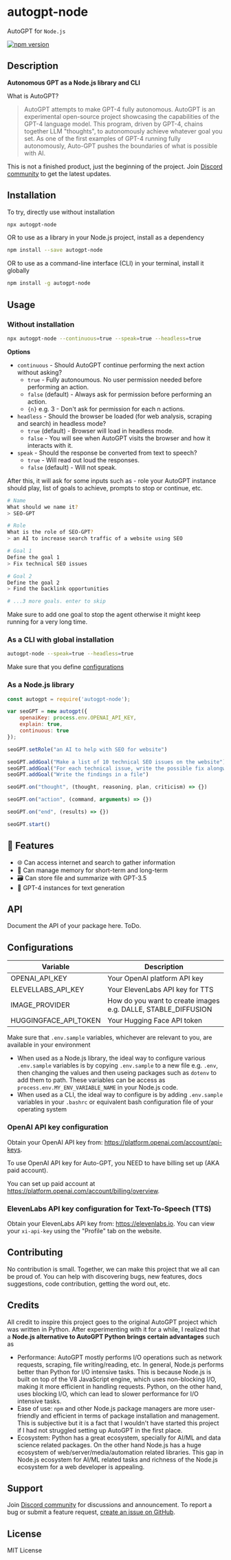 # autogpt-node

AutoGPT for `Node.js`

[![npm version](https://img.shields.io/npm/v/autogpt-node.svg?style=flat)](https://www.npmjs.com/package/autogpt-node)
<!-- [![npm downloads](https://img.shields.io/npm/dm/autogpt-node.svg?style=flat)](https://www.npmjs.com/package/autogpt-node) -->

## Description

**Autonomous GPT as a Node.js library and CLI**

What is AutoGPT?

> AutoGPT attempts to make GPT-4 fully autonomous.
> AutoGPT is an experimental open-source project showcasing the capabilities of the GPT-4 language model. This program, driven by GPT-4, chains together LLM "thoughts", to autonomously achieve whatever goal you set. As one of the first examples of GPT-4 running fully autonomously, Auto-GPT pushes the boundaries of what is possible with AI.

This is not a finished product, just the beginning of the project. Join [Discord community](https://dsc.gg/invide) to get the latest updates.

## Installation

To try, directly use without installation

```bash
npx autogpt-node
```

OR to use as a library in your Node.js project, install as a dependency

```bash
npm install --save autogpt-node
```

OR to use as a command-line interface (CLI) in your terminal, install it globally

```bash
npm install -g autogpt-node
```

## Usage

### Without installation

```bash
npx autogpt-node --continuous=true --speak=true --headless=true
```

**Options**
* `continuous` - Should AutoGPT continue performing the next action without asking?
    * `true` - Fully autonoumous. No user permission needed before performing an action.
    * `false` (default) - Always ask for permission before performing an action.
    * `{n}` e.g. 3 - Don't ask for permission for each n actions.
* `headless` - Should the browser be loaded (for web analysis, scraping and search) in headless mode?
    * `true` (default) - Browser will load in headless mode.
    * `false` - You will see when AutoGPT visits the browser and how it interacts with it.
* `speak` - Should the response be converted from text to speech?
    * `true` - Will read out loud the responses.
    * `false` (default) - Will not speak.

After this, it will ask for some inputs such as - role your AutoGPT instance should play, list of goals to achieve, prompts to stop or continue, etc. 

```bash
# Name
What should we name it?
> SEO-GPT

# Role
What is the role of SEO-GPT?
> an AI to increase search traffic of a website using SEO

# Goal 1
Define the goal 1
> Fix technical SEO issues

# Goal 2
Define the goal 2
> Find the backlink opportunities

# ...3 more goals. enter to skip
```

Make sure to add one goal to stop the agent otherwise it might keep running for a very long time.

### As a CLI with global installation

```bash
autogpt-node --speak=true --headless=true
```

Make sure that you define [configurations](#configurations)

### As a Node.js library

```javascript
const autogpt = require('autogpt-node');

var seoGPT = new autogpt({ 
    openaiKey: process.env.OPENAI_API_KEY, 
    explain: true, 
    continuous: true 
});

seoGPT.setRole("an AI to help with SEO for website")

seoGPT.addGoal("Make a list of 10 technical SEO issues on the website")
seoGPT.addGoal("For each technical issue, write the possible fix alongwith code")
seoGPT.addGoal("Write the findings in a file")

seoGPT.on("thought", (thought, reasoning, plan, criticism) => {})

seoGPT.on("action", (command, arguments) => {})

seoGPT.on("end", (results) => {})

seoGPT.start()
```

## 🚀 Features

* 🌐 Can access internet and search to gather information
* 💾 Can manage memory for short-term and long-term
* 🗃️ Can store file and summarize with GPT-3.5
* 🧠 GPT-4 instances for text generation

## API
Document the API of your package here. ToDo.

## Configurations

| Variable | Description |
|----------|----------|
| OPENAI_API_KEY | Your OpenAI platform API key |
| ELEVELLABS_API_KEY| Your ElevenLabs API key for TTS |
| IMAGE_PROVIDER| How do you want to create images e.g. DALLE, STABLE_DIFFUSION |
| HUGGINGFACE_API_TOKEN | Your Hugging Face API token |

Make sure that `.env.sample` variables, whichever are relevant to you, are available in your environment

* When used as a Node.js library, the ideal way to configure various `.env.sample` variables is by copying `.env.sample` to a new file e.g. `.env`, then changing the values and then useing packages such as `dotenv` to add them to path. These variables can be access as `process.env.MY_ENV_VARIABLE_NAME` in your Node.js code.
* When used as a CLI, the ideal way to configure is by adding `.env.sample` variables in your `.bashrc` or equivalent bash configuration file of your operating system

### OpenAI API key configuration

Obtain your OpenAI API key from: https://platform.openai.com/account/api-keys.

To use OpenAI API key for Auto-GPT, you NEED to have billing set up (AKA paid account).

You can set up paid account at https://platform.openai.com/account/billing/overview.

### ElevenLabs API key configuration for Text-To-Speech (TTS)
Obtain your ElevenLabs API key from: https://elevenlabs.io. You can view your `xi-api-key` using the "Profile" tab on the website.

## Contributing
No contribution is small. Together, we can make this project that we all can be proud of. You can help with discovering bugs, new features, docs suggestions, code contribution, getting the word out, etc.

## Credits
All credit to inspire this project goes to the original AutoGPT project which was written in Python. After experimenting with it for a while, I realized that a **Node.js alternative to AutoGPT Python brings certain advantages** such as

* Performance: AutoGPT mostly performs I/O operations such as network requests, scraping, file writing/reading, etc. In general, Node.js performs better than Python for I/O intensive tasks. This is because Node.js is built on top of the V8 JavaScript engine, which uses non-blocking I/O, making it more efficient in handling requests. Python, on the other hand, uses blocking I/O, which can lead to slower performance for I/O intensive tasks.
* Ease of use: `npm` and other Node.js package managers are more user-friendly and efficient in terms of package installation and management. This is subjective but it is a fact that I wouldn't have started this project if I had not struggled setting up AutoGPT in the first place. 
* Ecosystem: Python has a great ecosystem, specially for AI/ML and data science related packages. On the other hand Node.js has a huge ecosystem of web/server/media/automation related libraries. This  gap in Node.js ecosystem for AI/ML related tasks and richness of the Node.js ecosystem for a web developer is appealing.

## Support
Join [Discord community](https://dsc.gg/invide) for discussions and announcement. To report a bug or submit a feature request, [create an issue on GitHub](https://github.com/gitcommitshow/autogpt-node/issues/new).

## License
MIT License